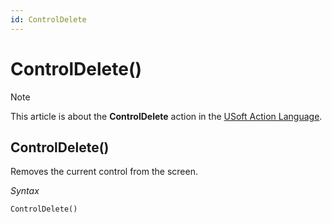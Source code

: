 ```yaml
---
id: ControlDelete
---
```


# ControlDelete()



> [!NOTE]
> This article is about the **ControlDelete** action in the [USoft Action Language](/docs/Task%20flow/Action%20Language%20reference/USoft%20Action%20Language.md).

## **ControlDelete()**

Removes the current control from the screen.

*Syntax*

```
ControlDelete()
```

 